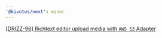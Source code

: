 ```yaml
---
'@kivotos/next': minor
---
```


[[DRIZZ-96] Richtext editor upload media with `AWS S3` Adapter](https://app.plane.so/softnetics/browse/DRIZZ-96/)
